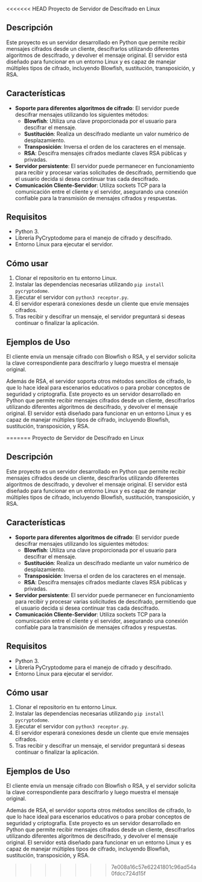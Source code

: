 <<<<<<< HEAD
Proyecto de Servidor de Descifrado en Linux
## Descripción

Este proyecto es un servidor desarrollado en Python que permite recibir mensajes cifrados desde un cliente, descifrarlos utilizando diferentes algoritmos de descifrado, y devolver el mensaje original. El servidor está diseñado para funcionar en un entorno Linux y es capaz de manejar múltiples tipos de cifrado, incluyendo Blowfish, sustitución, transposición, y RSA.

## Características

- **Soporte para diferentes algoritmos de cifrado**: El servidor puede descifrar mensajes utilizando los siguientes métodos:
    - **Blowfish**: Utiliza una clave proporcionada por el usuario para descifrar el mensaje.
    - **Sustitución**: Realiza un descifrado mediante un valor numérico de desplazamiento.
    - **Transposición**: Inversa el orden de los caracteres en el mensaje.
    - **RSA**: Descifra mensajes cifrados mediante claves RSA públicas y privadas.
- **Servidor persistente**: El servidor puede permanecer en funcionamiento para recibir y procesar varias solicitudes de descifrado, permitiendo que el usuario decida si desea continuar tras cada descifrado.
- **Comunicación Cliente-Servidor**: Utiliza sockets TCP para la comunicación entre el cliente y el servidor, asegurando una conexión confiable para la transmisión de mensajes cifrados y respuestas.

## Requisitos

- Python 3.
- Librería PyCryptodome para el manejo de cifrado y descifrado.
- Entorno Linux para ejecutar el servidor.

## Cómo usar

1. Clonar el repositorio en tu entorno Linux.
2. Instalar las dependencias necesarias utilizando `pip install pycryptodome`.
3. Ejecutar el servidor con `python3 receptor.py`.
4. El servidor esperará conexiones desde un cliente que envíe mensajes cifrados.
5. Tras recibir y descifrar un mensaje, el servidor preguntará si deseas continuar o finalizar la aplicación.

## Ejemplos de Uso

El cliente envía un mensaje cifrado con Blowfish o RSA, y el servidor solicita la clave correspondiente para descifrarlo y luego muestra el mensaje original.

Además de RSA, el servidor soporta otros métodos sencillos de cifrado, lo que lo hace ideal para escenarios educativos o para probar conceptos de seguridad y criptografía.
Este proyecto es un servidor desarrollado en Python que permite recibir mensajes cifrados desde un cliente, descifrarlos utilizando diferentes algoritmos de descifrado, y devolver el mensaje original. El servidor está diseñado para funcionar en un entorno Linux y es capaz de manejar múltiples tipos de cifrado, incluyendo Blowfish, sustitución, transposición, y RSA.

=======
Proyecto de Servidor de Descifrado en Linux
## Descripción

Este proyecto es un servidor desarrollado en Python que permite recibir mensajes cifrados desde un cliente, descifrarlos utilizando diferentes algoritmos de descifrado, y devolver el mensaje original. El servidor está diseñado para funcionar en un entorno Linux y es capaz de manejar múltiples tipos de cifrado, incluyendo Blowfish, sustitución, transposición, y RSA.

## Características

- **Soporte para diferentes algoritmos de cifrado**: El servidor puede descifrar mensajes utilizando los siguientes métodos:
    - **Blowfish**: Utiliza una clave proporcionada por el usuario para descifrar el mensaje.
    - **Sustitución**: Realiza un descifrado mediante un valor numérico de desplazamiento.
    - **Transposición**: Inversa el orden de los caracteres en el mensaje.
    - **RSA**: Descifra mensajes cifrados mediante claves RSA públicas y privadas.
- **Servidor persistente**: El servidor puede permanecer en funcionamiento para recibir y procesar varias solicitudes de descifrado, permitiendo que el usuario decida si desea continuar tras cada descifrado.
- **Comunicación Cliente-Servidor**: Utiliza sockets TCP para la comunicación entre el cliente y el servidor, asegurando una conexión confiable para la transmisión de mensajes cifrados y respuestas.

## Requisitos

- Python 3.
- Librería PyCryptodome para el manejo de cifrado y descifrado.
- Entorno Linux para ejecutar el servidor.

## Cómo usar

1. Clonar el repositorio en tu entorno Linux.
2. Instalar las dependencias necesarias utilizando `pip install pycryptodome`.
3. Ejecutar el servidor con `python3 receptor.py`.
4. El servidor esperará conexiones desde un cliente que envíe mensajes cifrados.
5. Tras recibir y descifrar un mensaje, el servidor preguntará si deseas continuar o finalizar la aplicación.

## Ejemplos de Uso

El cliente envía un mensaje cifrado con Blowfish o RSA, y el servidor solicita la clave correspondiente para descifrarlo y luego muestra el mensaje original.

Además de RSA, el servidor soporta otros métodos sencillos de cifrado, lo que lo hace ideal para escenarios educativos o para probar conceptos de seguridad y criptografía.
Este proyecto es un servidor desarrollado en Python que permite recibir mensajes cifrados desde un cliente, descifrarlos utilizando diferentes algoritmos de descifrado, y devolver el mensaje original. El servidor está diseñado para funcionar en un entorno Linux y es capaz de manejar múltiples tipos de cifrado, incluyendo Blowfish, sustitución, transposición, y RSA.

>>>>>>> 7e008a16c57e62241801c96ad54a0fdcc724d15f
